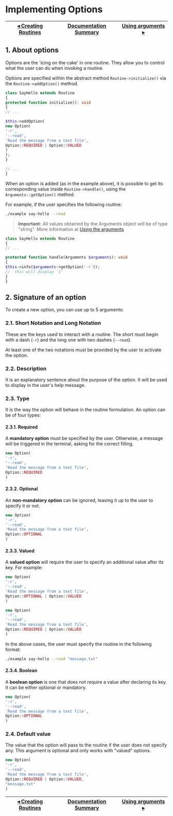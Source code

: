# Implementing Options

[◂ Creating Routines](04-creating-commands.md) | [Documentation Summary](index.md) | [Using arguments ▸](06-using-the-arguments.md)
-- | -- | --

## 1. About options

Options are the 'icing on the cake' in one routine. They allow you to control what the user can do when invoking a routine.

Options are specified within the abstract method `Routine->initialize()` via the `Routine->addOption()` method.

```php
class SayHello extends Routine
{
protected function initialize(): void
{
// ...

$this->addOption(
new Option(
'-r',
'--read',
'Read the message from a text file',
Option::REQUIRED | Option::VALUED
)
);
}

// ...
}
```

When an option is added (as in the example above), it is possible to get its corresponding value inside `Routine->handle()`, using the `Arguments::getOption()` method.

For example, if the user specifies the following routine:

```bash
./example say-hello --read
```

> **Important:** All values obtained by the Arguments object will be of type "string". More information at [Using the arguments](06-using-the-arguments.md)

```php
class SayHello extends Routine
{
// ...

protected function handle(Arguments $arguments): void
{
$this->info($arguments->getOption('-r'));
//  this will display '1'
}
}
```

## 2. Signature of an option

To create a new option, you can use up to 5 arguments:

### 2.1. Short Notation and Long Notation

These are the keys used to interact with a routine. The short must begin with a dash (`-r`) and the long one with two dashes (`--read`).

At least one of the two notations must be provided by the user to activate the option.

### 2.2. Description

It is an explanatory sentence about the purpose of the option. It will be used to display in the user's help message.

### 2.3. Type

It is the way the option will behave in the routine formulation.
An option can be of four types:

#### 2.3.1. Required

A **mandatory option** must be specified by the user. Otherwise, a message will be triggered in the terminal, asking for the correct filling.

```php
new Option(
'-r',
'--read',
'Read the message from a text file',
Option::REQUIRED
)
```

#### 2.3.2. Optional

An **non-mandatory option** can be ignored, leaving it up to the user to specify it or not.

```php
new Option(
'-r',
'--read',
'Read the message from a text file',
Option::OPTIONAL
)
```

#### 2.3.3. Valued

A **valued option** will require the user to specify an additional value after its key. For example:

```php
new Option(
'-r',
'--read',
'Read the message from a text file',
Option::OPTIONAL | Option::VALUED
)
```

```php
new Option(
'-r',
'--read',
'Read the message from a text file',
Option::REQUIRED | Option::VALUED
)
```

In the above cases, the user must specify the routine in the following format:

```bash
./example say-hello --read "message.txt"
```

#### 2.3.4. Boolean

A **boolean option** is one that does not require a value after declaring its key. It can be either optional or mandatory.

```php
new Option(
'-r',
'--read',
'Read the message from a text file',
Option::OPTIONAL
)
```

### 2.4. Default value

The value that the option will pass to the routine if the user does not specify any. This argument is optional and only works with "valued" options.

```php
new Option(
'-r',
'--read',
'Read the message from a text file',
Option::REQUIRED | Option::VALUED,
"message.txt"
)
```

[◂ Creating Routines](04-creating-commands.md) | [Documentation Summary](index.md) | [Using arguments ▸](06-using-the-arguments.md)
-- | -- | --
